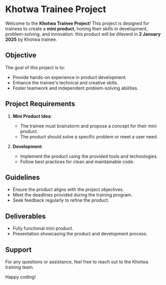 # Khotwa Trainee Project

Welcome to the **Khotwa Trainee Project**! This project is designed for trainees to create a **mini product**, honing their skills in development, problem-solving, and innovation. this product will be dileverd in **2 January 2025** by Khotwa trainee.

## Objective

The goal of this project is to:

- Provide hands-on experience in product development.
- Enhance the trainee's technical and creative skills.
- Foster teamwork and independent problem-solving abilities.

## Project Requirements

1. **Mini Product Idea**:
   - The trainee must brainstorm and propose a concept for their mini product.
   - The product should solve a specific problem or meet a user need.

2. **Development**:
   - Implement the product using the provided tools and technologies.
   - Follow best practices for clean and maintainable code.


## Guidelines

- Ensure the product aligns with the project objectives.
- Meet the deadlines provided during the training program.
- Seek feedback regularly to refine the product.

## Deliverables

- Fully functional mini product.
- Presentation showcasing the product and development process.

## Support

For any questions or assistance, feel free to reach out to the Khotwa training team. 

Happy coding!
